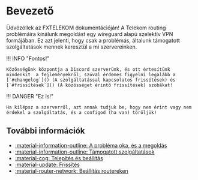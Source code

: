 # Bevezető

Üdvözöllek az FXTELEKOM dokumentációján!
A Telekom routing problémáira kínálunk megoldást egy wireguard alapú szelektív VPN formájában.
Ez azt jelenti, hogy csak a problémás, általunk támogatott szolgáltatások mennek keresztül a mi szervereinken.

!!! INFO "Fontos!"

    Közösségünk központja a Discord szerverünk, és ott értesítünk mindenkit  a fejleményekről, szóval érdemes figyelni legalább a [`#changelog`]() (A szolgáltatással kapcsolatos frissítések) és [`#frissítések`]() (A közösséget érintő frissítések) szobákat!

!!! DANGER "Ez is!"
 
    Ha kilépsz a szerverről, azt annak tudjuk be, hogy nem érint vagy nem érdekel a szolgáltatás, és a configod (ha van) töröljük!
## További információk

<div class="grid cards" markdown>

- [:material-information-outline: A probléma oka, és a megoldás](other/dtag)
- [:material-information-outline: Támogatott szolgáltatások](other/services)
- [:material-cog: Telepítés és beállítás](first-steps/intro)
- [:material-update: Frissítés](update)
- [:material-router-network: Beállítás routereken](router/router)
<!--
- [:material-lock: Adatkezelési nyilatkozat](other/privacy)
--->

</div>

